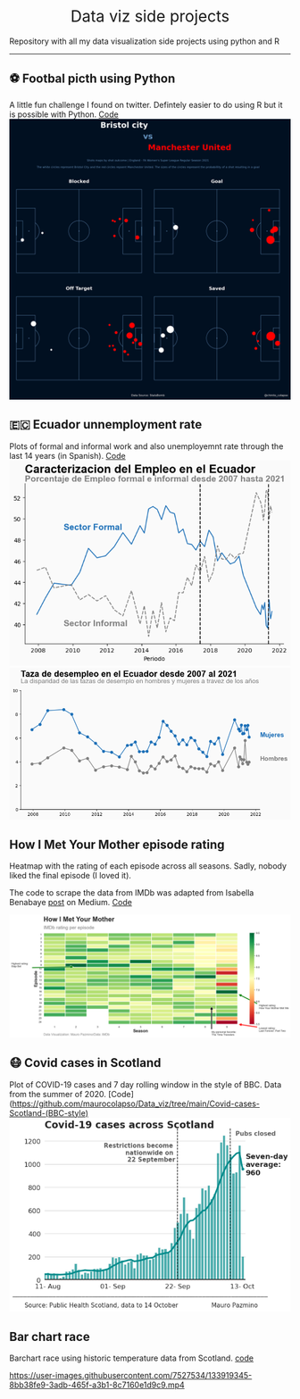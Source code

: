 <h1 style="font-weight:normal" align="center">
  &nbsp;Data viz side projects&nbsp;
</h1>

Repository with all my data visualization side projects using python and R
***

## ⚽️ Footbal picth using Python
A little fun challenge I found on twitter. Defintely easier to do using R but it is possible with Python. [Code](https://github.com/maurocolapso/Data_viz/tree/main/Footbal)
![](Footbal/Football.png)

## 🇪🇨 Ecuador unnemployment rate
Plots of formal and informal work and also unemployemnt rate through the last 14 years (in Spanish). [Code](https://github.com/maurocolapso/Data_viz/tree/main/Ecuador)
![](Ecuador/Formal_Informal.png)
![](Ecuador/Unemployment_rate.png)


## How I Met Your Mother episode rating
Heatmap with the rating of each episode across all seasons. Sadly, nobody liked the final episode (I loved it).

The code to scrape the data from IMDb was adapted from Isabella Benabaye [post](https://towardsdatascience.com/scraping-tv-show-epsiode-imdb-ratings-using-python-beautifulsoup-7a9e09c4fbe5) on Medium. [Code](https://github.com/maurocolapso/Data_viz/tree/main/HIMYM-rating)

![](HIMYM-rating/HIMYM_rating.png)

## 😷 Covid cases in Scotland
Plot of COVID-19 cases and 7 day rolling window in the style of BBC. Data from the summer of 2020. [Code](https://github.com/maurocolapso/Data_viz/tree/main/Covid-cases-Scotland-(BBC-style)
![](Covid-cases-Scotland-(BBC-style)/Covid_cases_scotlandBBC.png)


## Bar chart race
Barchart race using historic temperature data from Scotland.
[code](https://github.com/maurocolapso/Data_viz/tree/main/bar-race-max-min-temp-Glasgow)

https://user-images.githubusercontent.com/7527534/133919345-8bb38fe9-3adb-465f-a3b1-8c7160e1d9c9.mp4


